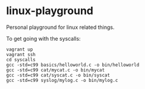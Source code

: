 # linux-playground

Personal playground for linux related things.

To get going with the syscalls:
```
vagrant up
vagrant ssh
cd syscalls
gcc -std=c99 basics/helloworld.c -o bin/helloworld
gcc -std=c99 cat/mycat.c -o bin/mycat
gcc -std=c99 cat/syscat.c -o bin/syscat
gcc -std=c99 syslog/mylog.c -o bin/mylog.c

```